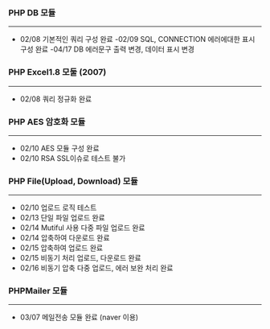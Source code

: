 ### PHP DB 모듈 
- - -
- 02/08 기본적인 쿼리 구성 완료 
 -02/09 SQL, CONNECTION 에러에대한 표시 구성 완료
 -04/17 DB 에러문구 출력 변경, 데이터 표시 변경 

### PHP Excel1.8 모둘 (2007)
- - -
- 02/08 쿼리 정규화 완료

### PHP AES 암호화 모듈
- - - 
- 02/10 AES 모듈 구성 완료
- 02/10 RSA SSL이슈로 테스트 불가

### PHP File(Upload, Download) 모듈 
- - - 
- 02/10 업로드 로직 테스트
- 02/13 단일 파일 업로드 완료
- 02/14 Mutiful 사용 다중 파일 업로드 완료
- 02/14 압축하여 다운로드 완료
- 02/15 압축하여 업로드 완료
- 02/15 비동기 처리 업로드, 다운로드 완료
- 02/16 비동기 압축 다중 업로드, 에러 보완 처리 완료

### PHPMailer 모듈
- - - 
- 03/07 메일전송 모듈 완료 (naver 이용)
